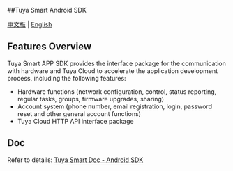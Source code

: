 ##Tuya Smart Android SDK


[中文版](README-zh.md) | [English](README.md)


## Features Overview

Tuya Smart APP SDK provides the interface package for the communication with hardware and Tuya Cloud to accelerate the application development process, including the following features:

- Hardware functions (network configuration, control, status reporting, regular tasks, groups, firmware upgrades, sharing)
- Account system (phone number, email registration, login, password reset and other general account functions)
- Tuya Cloud HTTP API interface package

## Doc

Refer to details: [Tuya Smart Doc - Android SDK](TuyaSmartHomeSdkDemo/doc/tuyahome.md)
